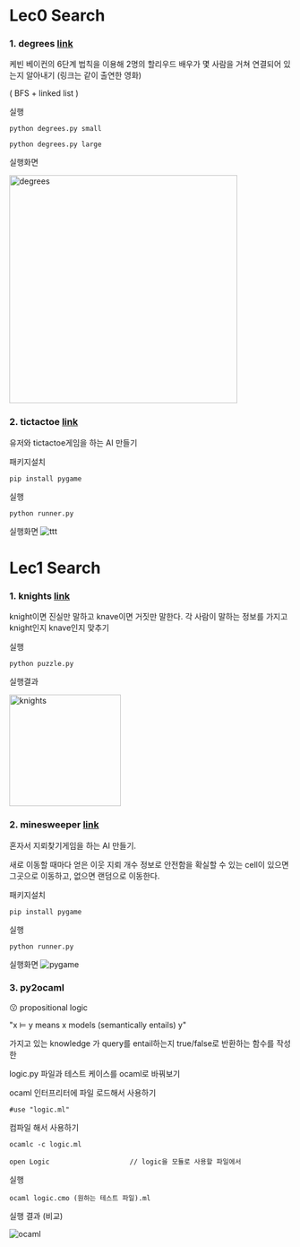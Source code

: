 # Lec0 Search

### 1. degrees [link](https://cs50.harvard.edu/extension/ai/2020/spring/projects/0/degrees/)
케빈 베이컨의 6단계 법칙을 이용해 2명의 할리우드 배우가 몇 사람을 거쳐 연결되어 있는지 알아내기 (링크는 같이 출연한 영화)

( BFS + linked list )

실행 
```
python degrees.py small

python degrees.py large
```
실행화면

<img width="407" alt="degrees" src="https://user-images.githubusercontent.com/33231313/110240520-b2198580-7f8f-11eb-985c-3eab409834fa.PNG">

### 2. tictactoe [link](https://cs50.harvard.edu/extension/ai/2020/spring/projects/0/tictactoe/)
유저와 tictactoe게임을 하는 AI 만들기

패키지설치
```
pip install pygame    
```

실행
```
python runner.py
```

실행화면
![ttt](https://user-images.githubusercontent.com/33231313/110240266-7631f080-7f8e-11eb-8d02-e4e9c3a40318.png)


# Lec1 Search

### 1. knights [link](https://cs50.harvard.edu/extension/ai/2020/spring/projects/1/knights/)
knight이면 진실만 말하고 knave이면 거짓만 말한다.
각 사람이 말하는 정보를 가지고 knight인지 knave인지 맞추기


실행
```
python puzzle.py
```

실행결과

<img width="199" alt="knights" src="https://user-images.githubusercontent.com/33231313/110239998-27d02200-7f8d-11eb-98de-6e30a215aa76.PNG">

### 2. minesweeper [link](https://cs50.harvard.edu/extension/ai/2020/spring/projects/1/minesweeper/)
혼자서 지뢰찾기게임을 하는 AI 만들기.

새로 이동할 때마다 얻은 이웃 지뢰 개수 정보로 안전함을 확실할 수 있는 cell이 있으면 그곳으로 이동하고, 없으면 랜덤으로 이동한다.

패키지설치
```
pip install pygame    
```

실행
```
python runner.py
```

실행화면
![pygame](https://user-images.githubusercontent.com/33231313/110239580-1259f880-7f8b-11eb-9b8a-1592c247babc.png)


### 3. py2ocaml

😗 propositional logic

"x ⊨ y means x models (semantically entails) y"

가지고 있는 knowledge 가 query를 entail하는지 true/false로 반환하는 함수를 작성한 

logic.py 파일과 테스트 케이스를 ocaml로 바꿔보기

ocaml 인터프리터에 파일 로드해서 사용하기
```
#use "logic.ml"
```
컴파일 해서 사용하기
```
ocamlc -c logic.ml

open Logic                    // logic을 모듈로 사용할 파일에서
```

실행
```
ocaml logic.cmo (원하는 테스트 파일).ml
```

실행 결과 (비교)

![ocaml](https://user-images.githubusercontent.com/33231313/110241086-50a6e600-7f92-11eb-8c3a-a30f0e8ea439.png)

